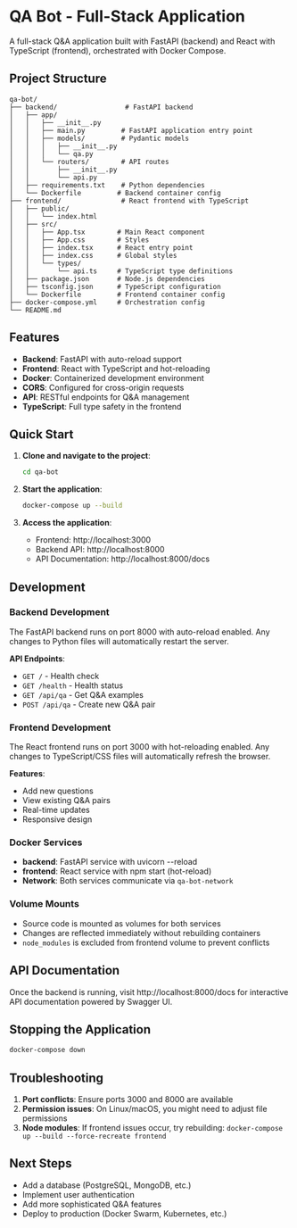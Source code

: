# QA Bot - Full-Stack Application

A full-stack Q&A application built with FastAPI (backend) and React with TypeScript (frontend), orchestrated with Docker Compose.

## Project Structure

```
qa-bot/
├── backend/                 # FastAPI backend
│   ├── app/
│   │   ├── __init__.py
│   │   ├── main.py         # FastAPI application entry point
│   │   ├── models/         # Pydantic models
│   │   │   ├── __init__.py
│   │   │   └── qa.py
│   │   └── routers/        # API routes
│   │       ├── __init__.py
│   │       └── api.py
│   ├── requirements.txt    # Python dependencies
│   └── Dockerfile         # Backend container config
├── frontend/               # React frontend with TypeScript
│   ├── public/
│   │   └── index.html
│   ├── src/
│   │   ├── App.tsx        # Main React component
│   │   ├── App.css        # Styles
│   │   ├── index.tsx      # React entry point
│   │   ├── index.css      # Global styles
│   │   └── types/
│   │       └── api.ts     # TypeScript type definitions
│   ├── package.json       # Node.js dependencies
│   ├── tsconfig.json      # TypeScript configuration
│   └── Dockerfile         # Frontend container config
├── docker-compose.yml     # Orchestration config
└── README.md
```

## Features

- **Backend**: FastAPI with auto-reload support
- **Frontend**: React with TypeScript and hot-reloading
- **Docker**: Containerized development environment
- **CORS**: Configured for cross-origin requests
- **API**: RESTful endpoints for Q&A management
- **TypeScript**: Full type safety in the frontend

## Quick Start

1. **Clone and navigate to the project**:

   ```bash
   cd qa-bot
   ```

2. **Start the application**:

   ```bash
   docker-compose up --build
   ```

3. **Access the application**:
   - Frontend: http://localhost:3000
   - Backend API: http://localhost:8000
   - API Documentation: http://localhost:8000/docs

## Development

### Backend Development

The FastAPI backend runs on port 8000 with auto-reload enabled. Any changes to Python files will automatically restart the server.

**API Endpoints**:

- `GET /` - Health check
- `GET /health` - Health status
- `GET /api/qa` - Get Q&A examples
- `POST /api/qa` - Create new Q&A pair

### Frontend Development

The React frontend runs on port 3000 with hot-reloading enabled. Any changes to TypeScript/CSS files will automatically refresh the browser.

**Features**:

- Add new questions
- View existing Q&A pairs
- Real-time updates
- Responsive design

### Docker Services

- **backend**: FastAPI service with uvicorn --reload
- **frontend**: React service with npm start (hot-reload)
- **Network**: Both services communicate via `qa-bot-network`

### Volume Mounts

- Source code is mounted as volumes for both services
- Changes are reflected immediately without rebuilding containers
- `node_modules` is excluded from frontend volume to prevent conflicts

## API Documentation

Once the backend is running, visit http://localhost:8000/docs for interactive API documentation powered by Swagger UI.

## Stopping the Application

```bash
docker-compose down
```

## Troubleshooting

1. **Port conflicts**: Ensure ports 3000 and 8000 are available
2. **Permission issues**: On Linux/macOS, you might need to adjust file permissions
3. **Node modules**: If frontend issues occur, try rebuilding: `docker-compose up --build --force-recreate frontend`

## Next Steps

- Add a database (PostgreSQL, MongoDB, etc.)
- Implement user authentication
- Add more sophisticated Q&A features
- Deploy to production (Docker Swarm, Kubernetes, etc.)
